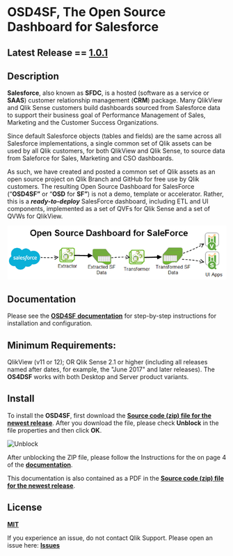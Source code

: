 
# **__OSD4SF__**, The Open Source Dashboard for Salesforce

## Latest Release == [1.0.1](https://github.com/qlikperf/OSD4SF/releases/latest)

## Description

**Salesforce**, also known as **SFDC**, is a hosted (software as a service or **SAAS**) customer relationship management (**CRM**) package. Many QlikView and Qlik Sense customers build dashboards sourced from Salesforce data to support their business goal of Performance Management of Sales, Marketing and the Customer Success Organizations.

Since default Salesforce objects (tables and fields) are the same across all Salesforce implementations, a single common set of Qlik assets can be used by all Qlik customers, for both QlikView and Qlik Sense, to source data from Saleforce for Sales, Marketing and CSO dashboards.

As such, we have created and posted a common set of Qlik assets as an open source project on Qlik Branch and GitHub for free use by Qlik customers. The resulting Open Source Dashboard for SalesForce (“**OSD4SF”** or “**OSD** for **SF”**) is not a demo, template or accelerator. Rather, this  is a ***ready-to-deploy*** SalesForce dashboard, including ETL and UI components, implemented as a set of QVFs for Qlik Sense and a set of QVWs for QlikView. 


![OSD4SF](https://github.com/qlikperf/OSD4SF/blob/master/img/OSD_for_SF.png) 

## Documentation

Please see the [**__OSD4SF__** **documentation**](https://github.com/qlikperf/OSD4SF/raw/master/Open%20Source%20Dashboard%20for%20Salesforce%20Documentation.pdf) for step-by-step instructions for installation and configuration.

## Minimum Requirements:
QlikView (v11 or 12); OR Qlik Sense 2.1 or higher (including all releases named after dates, for example, the "June 2017" and later releases).  The **__OS4DSF__** works with both Desktop and Server product variants.

## Install
To install the **__OSD4SF__**, first download the **[Source code (zip) file for the newest release](https://github.com/qlikperf/TSEEQ/releases)**. After you download the file, please check **Unblock** in the file properties and then click **OK**.

![Unblock](https://github.com/qlikperf/OSD4SF/blob/master/img/unblock_zip_file.png) 

After unblocking the ZIP file, please follow the Instructions for the  on page 4 of the  **[documentation](https://github.com/qlikperf/OSD4SF/blob/master/Open%20Source%20Dashboard%20for%20Salesforce%20Documentation.pdf)**. 

This documentation is also contained as a PDF in the **[Source code (zip) file for the newest release](https://github.com/qlikperf/OSD4SF/releases)**.

## License
**[MIT](https://github.com/qlikperf/OSD4SF/blob/master/LICENSE)**

If you experience an issue, do not contact Qlik Support.  Please open an issue here: **[Issues](https://github.com/qlikperf/OSD4SF/issues)**
